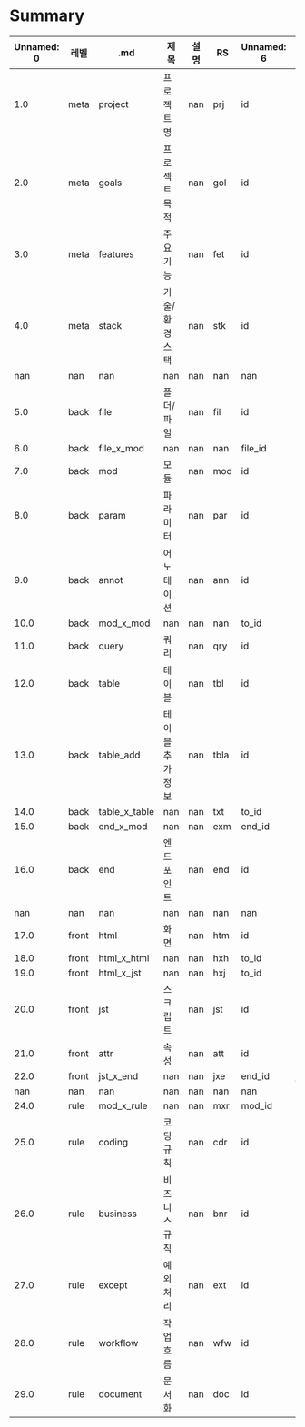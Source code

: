 ﻿# Summary

| Unnamed: 0 | 레벨 | .md | 제목 | 설명 | RS | Unnamed: 6 | Unnamed: 7 | Unnamed: 8 | Unnamed: 9 | Unnamed: 10 | Unnamed: 11 | Unnamed: 12 | Unnamed: 13 | Unnamed: 14 | Unnamed: 15 |
| --- | --- | --- | --- | --- | --- | --- | --- | --- | --- | --- | --- | --- | --- | --- | --- |
| 1.0 | meta | project | 프로젝트명 | nan | prj | id | name | version | nan | nan | nan | nan | nan | nan | nan |
| 2.0 | meta | goals | 프로젝트 목적 | nan | gol | id | name | nan | nan | cate1 | cate2 | priority | status | nan | description |
| 3.0 | meta | features | 주요 기능 | nan | fet | id | name | nan | nan | cate1 | cate2 | nan | status | nan | description |
| 4.0 | meta | stack | 기술/환경 스택 | nan | stk | id | name | parent_id | nan | version | cate1 | cate2 | nan | nan | description |
| nan | nan | nan | nan | nan | nan | nan | nan | nan | nan | nan | nan | nan | nan | nan | nan |
| 5.0 | back | file | 폴더/파일 | nan | fil | id | name | parent_id | nan | ext | nan | nan | nan | nan | description |
| 6.0 | back | file_x_mod | nan | nan | nan | file_id | seq | mod_id | nan | nan | nan | nan | nan | nan | nan |
| 7.0 | back | mod | 모듈 | nan | mod | id | name | parent_id | nan | type | component | public | return | nan | description |
| 8.0 | back | param | 파라미터 | nan | par | id | name | mod_id | nan | param | default | nan | nan | nan | nan |
| 9.0 | back | annot | 어노테이션 | nan | ann | id | name | mod_id | nan | param | default | nan | nan | nan | description |
| 10.0 | back | mod_x_mod | nan | nan | nan | to_id | seq | from_id | nan | type | subj | action | obj | nan | description |
| 11.0 | back | query | 쿼리 | nan | qry | id | name | mod_id | nan | nan | nan | nan | nan | nan | description |
| 12.0 | back | table | 테이블 | nan | tbl | id | name | parent_id | nan | type | pk | fk | not_null | nan | description |
| 13.0 | back | table_add | 테이블 추가정보 | nan | tbla | id | nan | nan | nan | index | partition | enum | auto_inc | unique | nan |
| 14.0 | back | table_x_table | nan | nan | txt | to_id | from_id | nan | nan | nan | nan | nan | nan | nan | nan |
| 15.0 | back | end_x_mod | nan | nan | exm | end_id | mod_id | nan | nan | nan | nan | nan | nan | nan | nan |
| 16.0 | back | end | 엔드포인트 | nan | end | id | type | name | nan | method | req_param | req_body | response | nan | description |
| nan | nan | nan | nan | nan | nan | nan | nan | nan | nan | nan | nan | nan | nan | nan | nan |
| 17.0 | front | html | 화면 | nan | htm | id | name | parent_id | nan | view | nan | nan | nan | nan | description |
| 18.0 | front | html_x_html | nan | nan | hxh | to_id | from_id | nan | nan | view | nan | nan | nan | nan | description |
| 19.0 | front | html_x_jst | nan | nan | hxj | to_id | from_id | nan | nan | nan | nan | nan | nan | nan | nan |
| 20.0 | front | jst | 스크립트 | nan | jst | id | name | parent_id | nan | type | component | public | return | nan | nan |
| 21.0 | front | attr | 속성 | nan | att | id | name | mod_id | nan | param | default | nan | nan | nan | nan |
| 22.0 | front | jst_x_end | nan | nan | jxe | end_id | jst_id | nan | nan | nan | nan | nan | nan | nan | nan |
| nan | nan | nan | nan | nan | nan | nan | nan | nan | nan | nan | nan | nan | nan | nan | nan |
| 24.0 | rule | mod_x_rule | nan | nan | mxr | mod_id | rules_id | nan | nan | nan | nan | nan | nan | nan | nan |
| 25.0 | rule | coding | 코딩 규칙 | nan | cdr | id | name | nan | nan | cate1 | cate2 | status | use_yn | nan | description |
| 26.0 | rule | business | 비즈니스 규칙 | nan | bnr | id | name | nan | nan | cate1 | cate2 | status | use_yn | nan | description |
| 27.0 | rule | except | 예외 처리 | nan | ext | id | name | nan | nan | cate1 | cate2 | status | use_yn | nan | description |
| 28.0 | rule | workflow | 작업 흐름 | nan | wfw | id | name | seq | nan | cate1 | cate2 | nan | use_yn | nan | description |
| 29.0 | rule | document | 문서화 | nan | doc | id | name | nan | nan | cate1 | cate2 | status | use_yn | nan | description |
